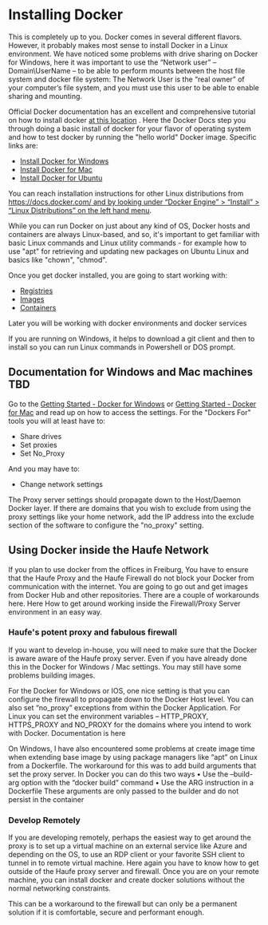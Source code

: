 # Installing Docker
This is completely up to you. Docker comes in several different flavors. However, it probably makes most sense to install Docker in a Linux environment. We have noticed some problems with drive sharing on Docker for Windows, here it was important to use the “Network user” – Domain\UserName – to be able to perform mounts between the host file system and docker file system: The Network User is the “real owner” of your computer’s file system, and you must use this user to be able to enable sharing and mounting. 

Official Docker documentation has an excellent and comprehensive tutorial on how to install docker [at this location](https://docs.docker.com/engine/getstarted/step_one/) . Here the Docker Docs step you through doing a basic install of docker for your flavor of operating system and how to test docker by running the "hello world" Docker image. Specific links are:
* [Install Docker for Windows](https://docs.docker.com/engine/installation/windows/)
* [Install Docker for Mac](https://docs.docker.com/engine/installation/mac/)
* [Install Docker for Ubuntu](https://docs.docker.com/engine/installation/linux/ubuntulinux/)

You can reach installation instructions for other Linux distributions from [https://docs.docker.com/ and by looking under “Docker Engine” > “Install” > “Linux Distributions” on the left hand menu](https://docs.docker.com/).

While you can run Docker on just about any kind of OS, Docker hosts and containers are always Linux-based, and so, it's important to get familiar with basic Linux commands and Linux utility commands - for example how to use "apt" for retrieving and updating new packages on Ubuntu Linux and basics like "chown", "chmod".

Once you get docker installed, you are going to start working with: 
* [Registries](https://docs.docker.com/docker-hub/)
* [Images](https://docs.docker.com/engine/understanding-docker#docker-images)
* [Containers](https://docs.docker.com/engine/understanding-docker#docker-containers)

Later you will be working with docker environments and docker services

If you are running on Windows, it helps to download a git client and then to install so you can run Linux commands in Powershell or DOS prompt.

## Documentation for Windows and Mac machines TBD

Go to the [Getting Started - Docker for Windows](https://docs.docker.com/docker-for-windows/) or [Getting Started - Docker for Mac](https://docs.docker.com/docker-for-mac/) and read up on how to access the settings. For the "Dockers For" tools you will at least have to:
* Share drives
* Set proxies
* Set No_Proxy

And you may have to:
* Change network settings

The Proxy server settings should propagate down to the Host/Daemon Docker layer. If there are domains that you wish to exclude from using the proxy settings like your home network, add the IP address into the exclude section of the software to configure the "no_proxy" setting.

## Using Docker inside the Haufe Network

If you plan to use docker from the offices in Freiburg, You have to ensure that the Haufe Proxy and the Haufe Firewall do not block your Docker from communication with the internet. You are going to go out and get images from Docker Hub and other repositories. There are a couple of workarounds here. Here How to get around working inside the Firewall/Proxy Server environment in an easy way. 

### Haufe's potent proxy and fabulous firewall
If you want to develop in-house, you will need to make sure that the Docker is aware aware of the Haufe proxy server. Even if you have already done this in the Docker for Windows / Mac settings. You may still have some problems building images. 

For the Docker for Windows or IOS, one nice setting is that you can configure the firewall to propagate down to the Docker Host level. You can also set “no_proxy” exceptions from within the Docker Application. For Linux you can set the environment variables – HTTP_PROXY, HTTPS_PROXY and NO_PROXY for the domains where you intend to work with Docker. Documentation is here

On Windows, I have also encountered some problems at create image time when extending base image by using package managers like “apt” on Linux from a Dockerfile. The workaround for this was to add build arguments that set the proxy server. In Docker you can do this two ways
•	Use the –build-arg option with the “docker build” command
•	Use the ARG instruction in a Dockerfile
These arguments are only passed to the builder and do not persist in the container


### Develop Remotely

If you are developing remotely, perhaps the easiest way to get around the proxy is to set up a virtual machine on an external service like Azure and depending on the OS, to use an RDP client or your favorite SSH client to tunnel in to remote virtual machine. Here again you have to know how to get outside of the Haufe proxy server and firewall. Once you are on your remote machine, you can install docker and create docker solutions without the normal networking constraints. 

This can be a workaround to the firewall but can only be a permanent solution if it is comfortable, secure and performant enough. 












